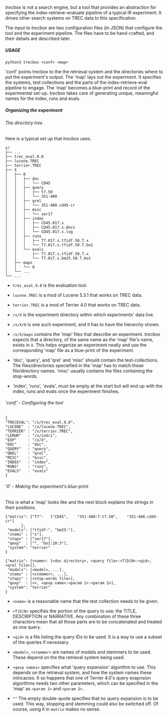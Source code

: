 *trecbox* is not a search engine, but a tool that provides an
abstraction for specifying the index-retrieve-evaluate pipeline of a
typical IR experiment. It drives other search systems on TREC data to
this specification.

The input to *trecbox* are two configuration files (in JSON) that
configure the tool and the experiment pipeline. The files have to be
hand-crafted, and their details are described later.

##### USAGE

```python3 trecbox <conf> <map>```

'conf' points trecbox to the the retrieval system and the directories
where to put the experiment's output. The 'map' lays out the
experiment. It specifies the systems, test collections and the parts
of the index-retrieve-eval pipeline to engage. The 'map' becomes a
blue-print and record of the experimental set-up. *trecbox* takes care
of generating unique, meaningful names for the index, runs and evals.

##### Organizing the experiment

###### The directory tree

Here is a typical set up that *trecbox* uses.

```
x/
├── ...
├── trec_eval.9.0
├── lucene.TREC
├── terrier.TREC
├── X
│   ├── 0
│   │   ├── doc
│   │   │   └── CD45
│   │   ├── query
│   │   │   ├── t7.50
│   │   │   └── 351-400
│   │   ├── qrel
│   │   │   └── 351-400.cd45-cr
│   │   ├── misc
│   │   │   └── ser17
│   │   ├── index
│   │   │   ├── CD45.017.s
│   │   │   ├── CD45.017.s.docs
│   │   │   └── CD45.017.s.log
│   │   ├── runs
│   │   │   ├── T7.017.s.tfidf.50.T.x
│   │   │   └── T7.017.s.tfidf.50.T.bo1
│   │   └── evals
│   │       ├── T7.017.s.tfidf.50.T.x
│   │       └── T7.017.s.bm25.50.T.bo1
│   ├── maps
│   │   └── 0
│   └── ...
└── ...

```

- `trec_eval.9.0` is the evaluation tool.

- `lucene.TREC` is a mod of Lucene 5.3.1 that works on TREC data.

- `terrier.TREC` is a mod of Terrier 4.0 that works on TREC data.

- `/x/X` is the experiment directory within which experiments' data live.

- `/x/X/0` is one such experiment, and it has to have the hierarchy shown.

- `/x/X/maps` contains the 'map' files that describe an
  experiment. *trecbox* expects that a directory, of the same name as
  the 'map' file's name, exists in `X`. This helps organize an
  experiment neatly and use the corresponding 'map' file as a
  blue-print of the experiment.

- 'doc', 'query', and 'qrel' and 'misc' should contain the
  test-collections. The files/directories speciefied in the 'map' has
  to match these file/directory names. 'misc' usually contains the
  files containing the stop-words.

- 'index', 'runs', 'evals', must be empty at the start but will end up
  with the index, runs and evals once the experiment finishes.

###### 'conf' - Configuring the tool

```
{
"TRECEVAL": "/x/trec_eval.9.0",
"LUCENE"  : "/x/lucene.TREC",
"TERRIER" : "/x/terrier.TREC",
"LEMUR"   : "/x/indri",
"EXP"     : "/x/X",
"DOC"     : "doc",
"QUERY"   : "query",
"QREL"    : "qrel",
"MISC"	  : "misc",
"INDEX"   : "index",
"RUNS"    : "runs",
"EVALS"   : "evals"
}
```

###### '0' - Making the experiment's blue-print

This is what a 'map' looks like and the next block explains the
strings in their positions.

```
{"matrix": {"T7":   ["CD45",    "351-400:T:t7.50",    "351-400.cd45-cr"]
	   },
 "models": ["tfidf:", "bm25:"],
 "stems" : ["s"],
 "stops" : ["ser17"],
 "qexp"  : ["", "bo1:10:3"],
 "system": "terrier"
}
```

```
{"matrix": {<name>: [<doc directory>, <query file>:<T|D|N>:<qid>, <qrel file>]},
 "models": [<model>, ...],
 "stems" : [<stemmer>, ...],
 "stops" : [<stop-words file>],
 "qexp"  : [<>, <qexp name>:<param 1>:<param 2>],
 "system": "terrier"
}
```

- `<name>` is a reasonable name that the test collection needs to be
given.

- `<T|D|N>` specifies the portion of the query to use; the TITLE,
DESCRIPTION or NARRATIVE. Any combination of these three characters
mean that all those parts are to be concatenated and treated as one
query.

- `<qid>` is a file listing the query IDs to be used. It is a way to
  use a subset of the queries if necessary.

- `<model>`, `<stemmer>` are names of models and stemmers to be
used. These depend on the the retrieval system being used.

- `<qexp names>` specifies what 'query expansion' algorithm to use. This
depends on the retrieval system, and how the system names these
intricacies. It so happens that one of Terrier 4.0's query exapnsion
algorithms needs two other parameters, which can be specified in the
'map' as `<param 1>` and `<param 2>`.

- `""` The empty double-quote specifies that no query expansion is to be
used. This way, stopping and stemming could also be switched off. Of
course, using it in `matrix` makes no sense.
